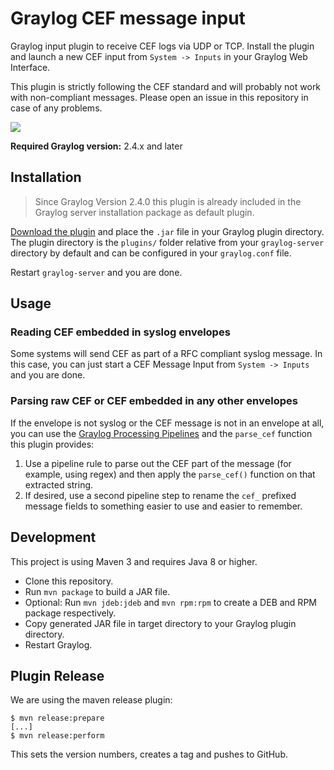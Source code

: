# Graylog CEF message input

Graylog input plugin to receive CEF logs via UDP or TCP. Install the plugin and launch a new CEF input from `System -> Inputs` in your Graylog Web Interface.

This plugin is strictly following the CEF standard and will probably not work with non-compliant messages. Please open an issue in this repository in case of any problems.

![](https://github.com/Graylog2/graylog-plugin-cef/blob/master/screenshot.png)

**Required Graylog version:** 2.4.x and later

## Installation
> Since Graylog Version 2.4.0 this plugin is already included in the Graylog server installation package as default plugin.

[Download the plugin](https://github.com/Graylog2/graylog-plugin-cef/releases)
and place the `.jar` file in your Graylog plugin directory. The plugin directory
is the `plugins/` folder relative from your `graylog-server` directory by default
and can be configured in your `graylog.conf` file.

Restart `graylog-server` and you are done.

## Usage

### Reading CEF embedded in syslog envelopes

Some systems will send CEF as part of a RFC compliant syslog message. In this case, you can just start a CEF Message Input from `System -> Inputs` and you are done.

### Parsing raw CEF or CEF embedded in any other envelopes

If the envelope is not syslog or the CEF message is not in an envelope at all, you can use the [Graylog Processing Pipelines](https://docs.graylog.org/docs/processing-pipelines) and the `parse_cef` function this plugin provides:

1. Use a pipeline rule to parse out the CEF part of the message (for example, using regex) and then apply the `parse_cef()` function on that extracted string.
1. If desired, use a second pipeline step to rename the `cef_` prefixed message fields to something easier to use and easier to remember.

## Development

This project is using Maven 3 and requires Java 8 or higher.

* Clone this repository.
* Run `mvn package` to build a JAR file.
* Optional: Run `mvn jdeb:jdeb` and `mvn rpm:rpm` to create a DEB and RPM package respectively.
* Copy generated JAR file in target directory to your Graylog plugin directory.
* Restart Graylog.

## Plugin Release

We are using the maven release plugin:

```
$ mvn release:prepare
[...]
$ mvn release:perform
```

This sets the version numbers, creates a tag and pushes to GitHub.
